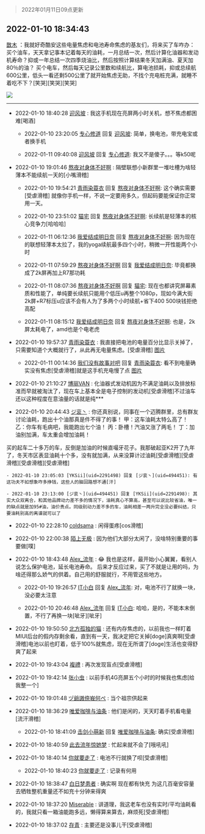 > 2022年01月11日09点更新
<link rel="stylesheet" href="https://cdn.jsdelivr.net/gh/taotie6/sampleJSON@main/css/photo_show.css">
<meta name="referrer" content="no-referrer" />


 ## 2022-01-10 18:34:43 

 [㪚木](https://www.coolapk.com/feed/32728400?shareKey=ZjQxYjA0OTdiNmI1NjFkYzExYjQ~) ：我就好奇酷安这些电量焦虑和电池寿命焦虑的基友们，将来买了车咋办：
买个油车，天天拿记事本记着每天的油耗，一月总结一次，然后计算化油器和发动机寿命？抑或一年总结一次四季烧油比，然后按照计算结果冬天加满油、夏天加80％的油？
买个电车，然后每天记录公里数和续航比，算电池损耗<!--break-->，抑或总续航600公里，低头一看还剩500公里了就开始焦虑无助，不找个充电桩充满，就睡不着吃不下？[笑哭][笑哭][笑哭] 

<div class="album">
<img class="img-item" src="http://image.coolapk.com/feed/2022/0110/18/1081091_73c33160_0876_6803_928@503x282.gif" />
</div>

 ------- 

- 2022-01-10 18:40:28 [迎风坡](uid=2269289) : 我这手机现在亮屏两小时关机，想不焦虑都困难[喝酒] 

    - 2022-01-10 23:20:05 [专心修道](uid=3218687) 回复 [迎风坡](uid=2269289): 简单，换电池，带充电宝或者换手机 

    - 2022-01-11 09:40:08 [迎风坡](uid=2269289) 回复 [专心修道](uid=3218687): 我又不是傻子。。。等k50呢 

- 2022-01-10 19:01:46 [熬夜对身体不好啊](uid=1541994) : 隔壁联想小新群里一堆吐槽为啥轻薄本不能续航一天的[小嘴滑稽] 

    - 2022-01-10 19:54:21 [青雨染蓑衣](uid=1535940) 回复 [熬夜对身体不好啊](uid=1541994): 这个确实需要[受虐滑稽]
就像你手机一样，不说一定要用多久，但起码要能保证你正常用一天。 

    - 2022-01-10 23:51:02 [猫宅](uid=1626064) 回复 [熬夜对身体不好啊](uid=1541994): 长续航是轻薄本的核心竞争力[哈哈哈] 

    - 2022-01-11 06:12:36 [我爱结成明日奈](uid=1772977) 回复 [熬夜对身体不好啊](uid=1541994): 因为现在的联想轻薄本太拉了，我的yoga续航最多四个小时，稍微一开性能两个小时 

    - 2022-01-11 07:59:29 [熬夜对身体不好啊](uid=1541994) 回复 [我爱结成明日奈](uid=1772977): 毕竟都换成了2k屏再加上R7那功耗 

    - 2022-01-11 08:07:36 [熬夜对身体不好啊](uid=1541994) 回复 [猫宅](uid=1626064): 现在也都讲究屏幕素质和性能了，单纯要长续航只能用个低压u再整个1080p，现如今满大街2k屏+R7标压u应该不会有人为了多两个小时续航+省下400 500块钱拒绝高配 

    - 2022-01-11 08:15:12 [我爱结成明日奈](uid=1772977) 回复 [熬夜对身体不好啊](uid=1541994): 也是，2k屏太耗电了，amd也是个电老虎 

- 2022-01-10 19:57:37 [青雨染蓑衣](uid=1535940) : 我直接把电池的电量百分比显示关掉了，只需要知道个大概就行了，从此再无电量焦虑。[受虐滑稽] [图片](http://image.coolapk.com/feed/2022/0110/19/1535940_811bc4e8_5855_4678_298@1080x2160.jpeg)

    - 2022-01-11 00:14:36 [我们没有故事对吧](uid=1341778) 回复 [青雨染蓑衣](uid=1535940): 看不到电量确实没有焦虑[受虐滑稽]就是这手机充电慢了点 [图片](http://image.coolapk.com/feed/2022/0111/00/1341778_402725f3_1275_6863_437@1080x2340.jpeg)

- 2022-01-10 21:10:27 [博丽VAN](uid=3167897) : 化油器式发动机因为不满足油耗以及排放标准而早就被淘汰了，现在车上基本全是电子控制的发动机[受虐滑稽]不过油车还以这种程度在意油量的话就是纯*** 

- 2022-01-10 20:44:43 [ジ衮丶](uid=494451) : 你还真别说，同事在一个迈腾群里，总有群友讨论油耗，跑出十个油那真是件不得了的事！
甲：这车油耗太特么高了！
乙：你车有毛病吧，我能跑出七个油！
丙：卧槽！汽油又涨了两毛！
丁：加油别加满，车太重会增加油耗！

买的起车二十多万的车，反倒是加油的时候直嘬牙花子<!--break-->。我那破起亚K2开了九年了，冬天市区表显油耗十个多，没有就加满，从来没算计过油耗[受虐滑稽][受虐滑稽][受虐滑稽][受虐滑稽] 

    - 2022-01-10 23:05:03 [YKSii](uid=2291498) 回复 [ジ衮丶](uid=494451): 有这功夫不如想象咋多挣钱，这些人的脑回路想不通[汗] 

    - 2022-01-10 23:13:00 [ジ衮丶](uid=494451) 回复 [YKSii](uid=2291498): 其实大众双离合，和其他品牌动力差不多的情况下，油耗真心不算高，甚至可以说比较省油，唯一的缺点就是加95#油，油价贵点。同级别动力差不多的车，油耗相差一两升完全没必要纠结，只要油耗别高的离谱就可以了 

- 2022-01-10 22:28:10 [coldsama](uid=6534923) : 闲得蛋疼[cos滑稽] 

- 2022-01-10 22:00:38 [陌上无极](uid=1205770) : 因为他们大部分太闲了，没啥特别重要的事要做[噗] 

- 2022-01-10 18:43:48 [Alex_流年](uid=591848) : 😂
我也是这样，最开始小心翼翼，看别人说怎么保护电池，延长电池寿命。
后来才反应过来，买了不就是让用的吗，为啥还得那么娇气的供着。自己用的舒服就行，不用管这些地方。 

    - 2022-01-10 19:26:57 [IT小白](uid=1002886) 回复 [Alex_流年](uid=591848): 对，电池不行了就换一块，没必要太注意 

    - 2022-01-10 20:46:48 [Alex_流年](uid=591848) 回复 [IT小白](uid=1002886): 哈哈，是的，不能本末倒置，不行了再换一块[呲牙][呲牙] 

- 2022-01-10 19:50:50 [北方孤独的猫](uid=624790) : 还有内存焦虑的，以前我也一样盯着MIUI后台的假内存剩余看，直到有一天，我决定把它关掉[doge]真爽啊[受虐滑稽]电池以前也盯着，低于100%就焦虑，现在无所谓了[doge]生活也变得舒爽了起来 

- 2022-01-10 19:43:04 [複禮](uid=1437066) : 再次发现盲点[受虐滑稽] 

- 2022-01-10 19:42:14 [张小虫](uid=1108686) : 以前手机4G亮屏五个小时的时候我也焦虑[给我整一个] 

- 2022-01-10 19:01:48 [ヅ爺謸倷峩何ぺ](uid=11968954) : 当个祖宗供起来 

- 2022-01-10 18:36:29 [唯爱咖啡与油条](uid=2799079) : 他们是闲的，天天盯着手机看电量[流汗滑稽] 

    - 2022-01-10 18:41:09 [击剑小萌新](uid=3435660) 回复 [唯爱咖啡与油条](uid=2799079): 确实[受虐滑稽] 

- 2022-01-10 18:40:59 [此去流年惊她梦](uid=3006083) : 忙起来就不会了[哦吼吼] 

- 2022-01-10 18:40:14 [你就要走了](uid=3251026) : 电池不行就换了呗[受虐滑稽] 

    - 2022-01-10 18:40:23 [你就要走了](uid=3251026) : 记录有何用 

- 2022-01-10 18:38:47 [白日梦患者](uid=533502) : 确实啊 现在都有快充 为这几百毫安容量去牺牲整机重量还不如充十分钟来得爽 

- 2022-01-10 18:37:20 [Miserable](uid=717620) : 讲道理，我这老车也没有实时/平均油耗看的，我就只看一箱油能跑多远，懒得算来算去，麻烦死[受虐滑稽] 

- 2022-01-10 18:37:02 [存青](uid=1006954) : 主要还是没事儿干[受虐滑稽] 

